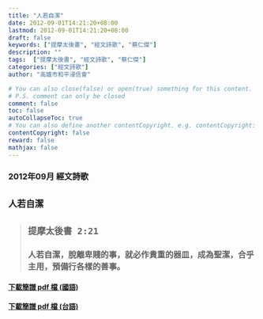 ```yaml
---
title: "人若自潔"
date: 2012-09-01T14:21:20+08:00
lastmod: 2012-09-01T14:21:20+08:00
draft: false
keywords: ["提摩太後書", "經文詩歌", "蔡仁傑"]
description: ""
tags:  ["提摩太後書", "經文詩歌", "蔡仁傑"]
categories: ["經文詩歌"]
author: "高雄市和平浸信會"

# You can also close(false) or open(true) something for this content.
# P.S. comment can only be closed
comment: false
toc: false
autoCollapseToc: true
# You can also define another contentCopyright. e.g. contentCopyright: "This is another copyright."
contentCopyright: false
reward: false
mathjax: false
---
```


### 2012年09月 經文詩歌

## `人若自潔`

> ## `提摩太後書 2:21`
> 
> ### 人若自潔，脫離卑賤的事，就必作貴重的器皿，成為聖潔，合乎主用，預備行各樣的善事。

#### [下載簡譜 pdf 檔 (國語)](/pdf-h/h201209c.pdf "人若自潔(國語)")

#### [下載簡譜 pdf 檔 (台語)](/pdf-h/h201209t.pdf "人若自潔(台語)")